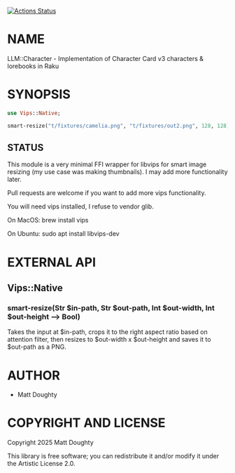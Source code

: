 [![Actions Status](https://github.com/m-doughty/Vips-Native/actions/workflows/test.yml/badge.svg)](https://github.com/m-doughty/Vips-Native/actions)

NAME
====

LLM::Character - Implementation of Character Card v3 characters & lorebooks in Raku

SYNOPSIS
========

```raku
use Vips::Native;

smart-resize("t/fixtures/camelia.png", "t/fixtures/out2.png", 128, 128);
```

STATUS
------

This module is a very minimal FFI wrapper for libvips for smart image resizing (my use case was making thumbnails). I may add more functionality later.

Pull requests are welcome if you want to add more vips functionality.

You will need vips installed, I refuse to vendor glib.

On MacOS: brew install vips

On Ubuntu: sudo apt install libvips-dev

EXTERNAL API
============

Vips::Native
------------

### smart-resize(Str $in-path, Str $out-path, Int $out-width, Int $out-height --> Bool)

Takes the input at $in-path, crops it to the right aspect ratio based on attention filter, then resizes to $out-width x $out-height and saves it to $out-path as a PNG.

AUTHOR
======

  * Matt Doughty

COPYRIGHT AND LICENSE
=====================

Copyright 2025 Matt Doughty

This library is free software; you can redistribute it and/or modify it under the Artistic License 2.0.

